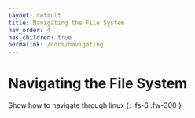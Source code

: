 ```yaml
---
layout: default
title: Navigating the File System
nav_order: 4
has_children: true
permalink: /docs/navigating
---
```


# Navigating the File System

Show how to navigate through linux
{: .fs-6 .fw-300 }

